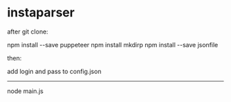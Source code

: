 # instaparser

after git clone:

npm install --save puppeteer npm install mkdirp npm install --save jsonfile

then:

add login and pass to config.json

_____
node main.js